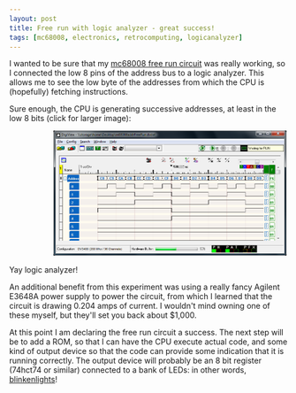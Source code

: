 ```yaml
---
layout: post
title: Free run with logic analyzer - great success!
tags: [mc68008, electronics, retrocomputing, logicanalyzer]
---
```


I wanted to be sure that my
[mc68008 free run circuit](/2012/10/14/mc68008-free-run) was really
working, so I connected the low 8 pins of the address bus to a logic
analyzer.  This allows me to see the low byte of the addresses
from which the CPU is (hopefully) fetching instructions.

Sure enough, the CPU is generating successive addresses,
at least in the low 8 bits (click for larger image):

<a href="/img/figures/addrBusCapture.png"><img style="margin-left: 80px; width: 422px;" src="/img/figures/addrBusCapture.png" /></a>

Yay logic analyzer!

An additional benefit from this experiment was using a really
fancy Agilent E3648A power supply to power the circuit,
from which I learned that the circuit is drawing 0.204 amps
of current.  I wouldn't mind owning one of these myself,
but they'll set you back about $1,000.

At this point I am declaring the free run circuit a success.
The next step will be to add a ROM, so that I can have the CPU
execute actual code, and some kind of output device so that the
code can provide some indication that it is running correctly.
The output device will probably be an 8 bit register
(74hct74 or similar) connected to a bank of LEDs:
in other words, [blinkenlights](http://en.wikipedia.org/wiki/Blinkenlights)!
